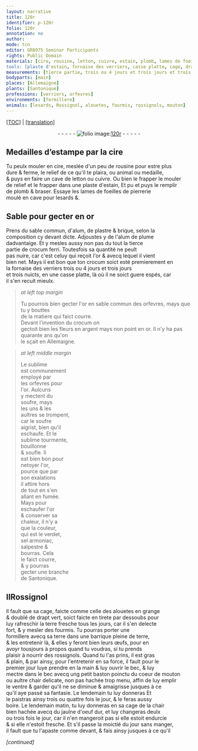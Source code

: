```yaml
---
layout: narrative
title: 120r
identifier: p-120r
folio: 120r
annotation: no
author:
mode: tcn
editor: GR8975 Seminar Participants
rights: Public Domain
materials: [cire, rousine, letton, cuivre, estain, plomb, lames de foeilles de pierrerie, or, alum, plastre, brique, alum de plume, crocum ferri, crocum, sable commun des orfevres, argent, sublime, soufre, verdet, sel armoniac, salpestre, bourras, drapt vert, terre, coeur de mouton, chair, jaulne d'oeuf dur]
tools: [plaste d'estain, fornaise des verriers, casse platte, cage, drapt vert, barrique, main, baston]
measurements: [tierce partie, trois ou 4 jours et trois jours et trois nuicts, ans, fois le jour, moictié du jour]
bodyparts: [main]
places: [Allemaigne]
plants: [Santonique]
professions: [verriers, orfevres]
environments: [formillere]
animals: [lesards, Rossignol, alouetes, fourmis, rossignols, mouton]
---
```


 <p><a href="{{ site.baseurl }}/normalized/">[TOC]</a> | <a href="{{ site.baseurl }}/texts/p-120r_tl/" target="_blank">[translation]</a></p><div class="folio" align="center">- - - - - <a href="http://gallica.bnf.fr/ark:/12148/btv1b10500001g/f245.image" target="_blank"><img src="https://cu-mkp.github.io/2017-workshop-edition/assets/photo-icon.png" alt="folio image: " style="display:inline-block; margin-bottom:-3px;"/>120r</a> - - - - - </div>  
  

## Medailles d’estampe par la <span class="m">cire</span>

 
Tu peulx mouler en <span class="m">cire</span>, meslée d'un peu de <span class="m">rousine</span> pour estre plus<br/> dure & ferme, le relief de ce qu'il te plaira, ou animal ou medaille,<br/> & puys en faire un cave de <span class="m">letton</span> ou <span class="m">cuivre</span>. Ou bien <span class="del">le frapper</span> <span class="add">le mouler</span><br/> de relief <span class="add">et le frapper</span> dans une <span class="tl">plaste d'<span class="m">estain</span></span>, <span class="del">Et pu</span> et puys le remplir<br/> de <span class="m">plomb</span> & braser. Essaye les <span class="m">lames de foeilles de pierrerie</span><br/> moulé en cave pour <span class="al">lesards</span> &.
 
 
  

## Sable pour gecter en <span class="m">or</span>

 
Prens du sable commun, d'<span class="m">alum</span>, de <span class="m">plastre</span> & <span class="m">brique</span>, selon la<br/> composition cy devant dicte. Adjoustes y de l'<span class="m">alum de plume</span><br/> dadvantaige. Et y mesles aussy non pas du tout la <span class="ms">tierce<br/> partie</span> de <span class="m">crocum ferri</span>. Toutesfois sa quantité ne peult<br/> pas nuire, car c'est celuy qui reçoit l'<span class="m">or</span> & avecq lequel il vient<br/> bien net. Mays il est bon que ton <span class="m">crocum</span> soict esté premierem<span class="exp">ent</span> en<br/> la <span class="tl">fornaise des <span class="pro">verriers</span></span> <span class="ms">trois <span class="del">ou 4</span> <span class="tmp">jours</span> et <span class="del">trois <span class="tmp">jours</span></span><br/> et trois <span class="tmp">nuicts</span></span>, en une <span class="tl">casse platte</span>, là où il ne soict guere espés, car<br/> il s'en recuit mieulx.
 
> *at left top margin*
> 
> 
>   Tu pourrois bien gecter l'<span class="m">or</span> en <span class="m">sable commun des <span class="pro">orfevres</span></span>, mays que tu y bouttes<br/> de la matiere qui faict courre.<br/> Devant l'invention du <span class="m">crocum</span> on<br/> gectoit bien les fleurs en <span class="m">argent</span> mays non point en <span class="m">or</span>. Il n'y ha pas quara<span class="exp">n</span>te <span class="ms"><span class="tmp">ans</span></span> qu'on<br/> le sçait en <span class="pl">Allemaigne</span>.
 
> *at left middle margin*
> 
> 
>   Le <span class="m">sublime</span><br/> est communem<span class="exp">ent</span><br/> employé par<br/> les <span class="pro">orfevres</span> pour<br/> l'<span class="m">or</span>. Aulcuns<br/> y mectent du<br/> <span class="m">soufre</span>, mays<br/> les uns & les<br/> aultres se tro<span class="exp">m</span>pent,<br/> car le <span class="m">soufre</span><br/> aigrist, bien qu'il<br/> eschaufe. Et le<br/> <span class="m">sublime</span> tourmente,<br/> bouillonne<br/> & soufle. Il<br/> est bien bon pour<br/> netoyer l'<span class="m">or</span>,<br/> pource que par<br/> son exalations<br/> il attire hors<br/> de tout en s'en<br/> allant en fumée.<br/> Mays pour<br/> eschaufer l'<span class="m">or</span><br/> & conserver sa<br/> chaleur, il n'y a<br/> que la couleur,<br/> qui est le <span class="m">verdet</span>,<br/> <span class="m">sel armoniac</span>,<br/> <span class="m">salpestre</span> &<br/> <span class="m">bourras</span>. Cela<br/> le faict courre,<br/> & y pourras<br/> gecter une bra<span class="exp">n</span>che<br/> de <span class="pa">Santonique</span>. 
 
 
  

## <span class="del">Il</span><span class="al"><span class="add">R</span>ossignol</span>

 
 Il fault que sa <span class="tl">cage</span>, faicte co<span class="exp">mm</span>e celle des <span class="al">alouetes</span> en grange<br/> & doublé de <span class="tl"><span class="m">drapt vert</span></span>, soict faicte en tirete par dessoubs pour<br/> luy rafreschir la <span class="m">terre</span> fresche <span class="tmp">tous les jours</span>, car il s'en delecte<br/> fort, & y mesler des <span class="al">fourmis</span>. Tu pourras porter une<br/> <span class="env">formillere</span> avecq sa <span class="m">terre</span> dans une <span class="tl">barrique</span> pleine de <span class="m">terre</span>,<br/> & les entretenir là, & elles y feront bien leurs œufs, pour en<br/> avoyr tousjours à propos quand tu voudras, si tu prends<br/> plaisir à nourrir des <span class="al">rossignols</span>. Quand tu l'as prins, il est gras<br/> & plain, & par ainsy, pour l'entretenir en sa force, il fault pour <span class="tmp">le<br/> premier jour </span> l<span class="del">uy</span><span class="add">e</span> prendre en la <span class="tl"><span class="bp">main</span></span> & luy ouvrir le bec, & luy<br/> mectre dans le bec avecq ung petit <span class="tl">baston</span> poinctu du <span class="m">coeur de <span class="al">mouton</span></span><br/> ou aultre <span class="m">chair</span> delicate, non pas hachée trop menu, affin de luy emplir<br/> le ventre & garder qu'il ne se diminue & amaigrisse jusques à ce<br/> qu'il aye passé sa fantasie. <span class="del">Le <span class="tmp">lendemain</span> tu luy donneras</span> Et<br/> le paistras ainsy trois ou quattre <span class="ms">fois le <span class="tmp">jour</span></span>, & le feras aussy<br/> boire. Le <span class="tmp">lendemain matin</span>, tu luy donneras en sa <span class="tl">cage</span> de la <span class="m">chair</span><br/> bien hachée avecq du <span class="m">jaulne d'oeuf dur</span>, et luy changeras deulx<br/> ou trois <span class="ms">fois le <span class="tmp">jour</span></span>, car il n'en mangeroit pas si elle estoit endurcie<br/> & si elle n'estoit fresche. Et s'il passe la <span class="ms">moictié du <span class="tmp">jour</span></span> sans manger,<br/> il fault que tu l'apaste co<span class="exp">mm</span>e devant, & fais ainsy jusques à ce qu'il
 
*[continued]*
 
 